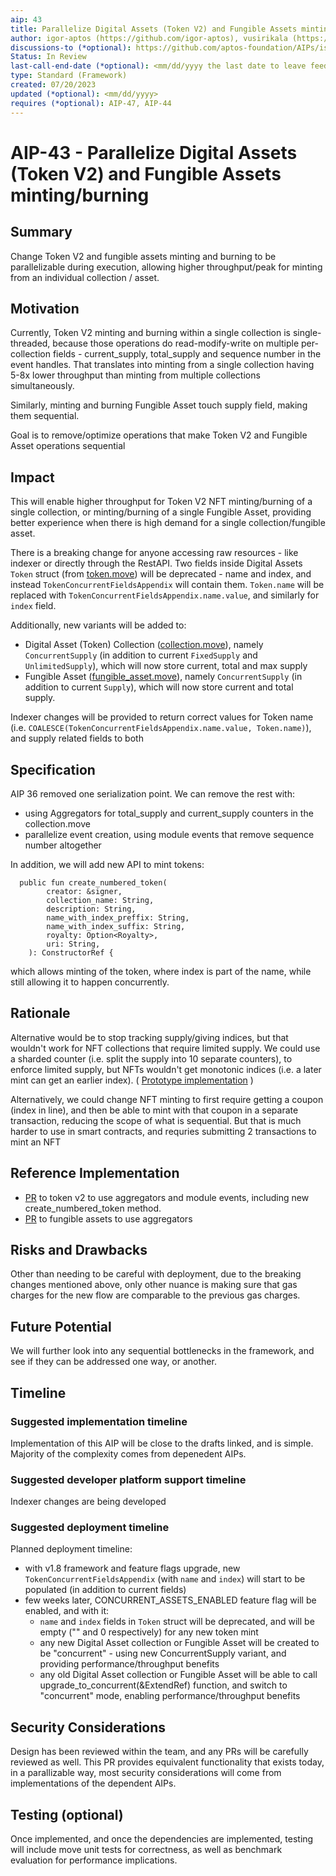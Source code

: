 ```yaml
---
aip: 43
title: Parallelize Digital Assets (Token V2) and Fungible Assets minting/burning
author: igor-aptos (https://github.com/igor-aptos), vusirikala (https://github.com/vusirikala)
discussions-to (*optional): https://github.com/aptos-foundation/AIPs/issues/209
Status: In Review
last-call-end-date (*optional): <mm/dd/yyyy the last date to leave feedbacks and reviews>
type: Standard (Framework)
created: 07/20/2023
updated (*optional): <mm/dd/yyyy>
requires (*optional): AIP-47, AIP-44
---
```


# AIP-43 - Parallelize Digital Assets (Token V2) and Fungible Assets minting/burning
  
## Summary

Change Token V2 and fungible assets minting and burning to be parallelizable during execution, allowing higher throughput/peak for minting from an individual collection / asset.

## Motivation

Currently, Token V2 minting and burning within a single collection is single-threaded, 
because those operations do read-modify-write on multiple per-collection fields - 
current_supply, total_supply and sequence number in the event handles. 
That translates into minting from a single collection having 5-8x 
lower throughput than minting from multiple collections simultaneously. 

Similarly, minting and burning Fungible Asset touch supply field, making them sequential. 

Goal is to remove/optimize operations that make Token V2 and Fungible Asset operations sequential 

## Impact

This will enable higher throughput for Token V2 NFT minting/burning of a single collection, or minting/burning of a single Fungible Asset, providing better experience when there is high demand for a single collection/fungible asset.

There is a breaking change for anyone accessing raw resources - like indexer or directly through the RestAPI.
Two fields inside Digital Assets `Token` struct (from [token.move](https://github.com/aptos-labs/aptos-core/blob/main/aptos-move/framework/aptos-token-objects/sources/token.move)) will be deprecated - name and index, and instead `TokenConcurrentFieldsAppendix` will contain them. `Token.name` will be replaced with `TokenConcurrentFieldsAppendix.name.value`, and similarly for `index` field.

Additionally, new variants will be added to:
- Digital Asset (Token) Collection ([collection.move](https://github.com/aptos-labs/aptos-core/blob/main/aptos-move/framework/aptos-token-objects/sources/collection.move)), namely `ConcurrentSupply` (in addition to current `FixedSupply` and `UnlimitedSupply`), which will now store current, total and max supply
- Fungible Asset ([fungible_asset.move](https://github.com/aptos-labs/aptos-core/blob/main/aptos-move/framework/aptos-framework/sources/fungible_asset.move)), namely `ConcurrentSupply` (in addition to current `Supply`), which will now store current and total supply.

Indexer changes will be provided to return correct values for Token name (i.e. `COALESCE(TokenConcurrentFieldsAppendix.name.value, Token.name)`), and supply related fields to both 

## Specification

AIP 36 removed one serialization point. We can remove the rest with:
- using Aggregators for total_supply and current_supply counters in the collection.move
- parallelize event creation, using module events that remove sequence number altogether 

In addition, we will add new API to mint tokens:
```
  public fun create_numbered_token(
        creator: &signer,
        collection_name: String,
        description: String,
        name_with_index_preffix: String,
        name_with_index_suffix: String,
        royalty: Option<Royalty>,
        uri: String,
    ): ConstructorRef {
```
which allows minting of the token, where index is part of the name, while still allowing it to happen concurrently.

## Rationale

Alternative would be to stop tracking supply/giving indices, but that wouldn't work for NFT collections that require limited supply.
We could use a sharded counter (i.e. split the supply into 10 separate counters), to enforce limited supply, but NFTs wouldn't get monotonic indices (i.e. a later mint can get an earlier index). ( [Prototype implementation](https://github.com/aptos-labs/aptos-core/compare/main...igor-aptos:aptos-core:igor/bucketed_counter) )

Alternatively, we could change NFT minting to first require getting a coupon (index in line), 
and then be able to mint with that coupon in a separate transaction, reducing the scope of what is sequential. 
But that is much harder to use in smart contracts, and requries submitting 2 transactions to mint an NFT

## Reference Implementation

- [PR](https://github.com/aptos-labs/aptos-core/pull/9971) to token v2 to use aggregators and module events, including new create_numbered_token method.
- [PR](https://github.com/aptos-labs/aptos-core/pull/9972) to fungible assets to use aggregators

## Risks and Drawbacks

Other than needing to be careful with deployment, due to the breaking changes mentioned above, only other nuance is making sure that gas charges for the new flow are comparable to the previous gas charges.

## Future Potential

We will further look into any sequential bottlenecks in the framework, and see if they can be addressed one way, or another.

## Timeline

### Suggested implementation timeline

Implementation of this AIP will be close to the drafts linked, and is simple. Majority of the complexity comes from depenedent AIPs.

### Suggested developer platform support timeline

Indexer changes are being developed

### Suggested deployment timeline

Planned deployment timeline:
- with v1.8 framework and feature flags upgrade, new `TokenConcurrentFieldsAppendix` (with `name` and `index`) will start to be populated (in addition to current fields)
- few weeks later, CONCURRENT_ASSETS_ENABLED feature flag will be enabled, and with it:
  - `name` and `index` fields in `Token` struct will be deprecated, and will be empty ("" and 0 respectively) for any new token mint
  - any new Digital Asset collection or Fungible Asset will be created to be "concurrent" - using new ConcurrentSupply variant, and providing performance/throughput benefits
  - any old Digital Asset collection or Fungible Asset will be able to call upgrade_to_concurrent(&ExtendRef) function, and switch to "concurrent" mode, enabling performance/throughput benefits

## Security Considerations

Design has been reviewed within the team, and any PRs will be carefully reviewed as well.
This PR provides equivalent functionality that exists today, in a parallizable way, most security considerations will come from implementations of the dependent AIPs.

## Testing (optional)

Once implemented, and once the dependencies are implemented, testing will include move unit tests for correctness, as well as benchmark evaluation for performance implications.
